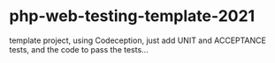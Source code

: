 # php-web-testing-template-2021
template project, using Codeception, just add UNIT and ACCEPTANCE tests, and the code to pass the tests...
